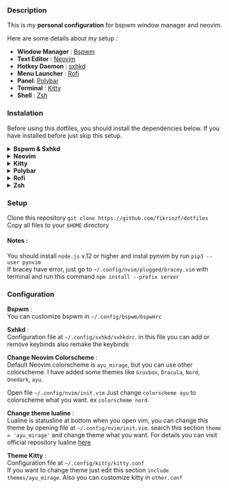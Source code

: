 ### Description
This is my **personal configuration** for bspwm window manager and neovim. 

Here are some details about my setup :
* **Window Manager** : [Bspwm](https://github.com/baskerville/bspwm)
* **Text Editor** : [Neovim](https://github.com/neovim/neovim)
* **Hotkey Daemon** : [sxhkd](https://github.com/baskerville/sxhkd)
* **Menu Launcher** : [Rofi](https://github.com/davatorium/rofi)
* **Panel**: [Polybar](https://github.com/polybar/polybar)
* **Terminal** : [Kitty](https://github.com/kovidgoyal/kitty)
* **Shell** : [Zsh](https://www.zsh.org/)

### Instalation
Before using this dotfiles, you should install the dependencies below. If you have installed before just skip this setup.


[commnet]: # (Window Manager)
<details>
<summary><strong>Bspwm & Sxhkd</strong></summary>

Arch : `sudo pacman -S bspwm sxhkd`\
Debian & Ubuntu : `sudo apt install bspwm sxhkd`
</details>


[commnet]: # (Neovim)
<details>
<summary><strong>Neovim</strong></summary>

**Installation**\
Arch : `sudo pacman -S neovim`\
Debian & Ubuntu : `sudo apt install neovim`

**Plugin Manager**\
In this dotfiles i use [vim-plug](https://github.com/junegunn/vim-plug) to manage all plugin on neovim, you can use other plugin manager such `Pathogen` or `Vundle`
</details>


[commnet]: # (Terminal)
<details>
<summary><strong>Kitty</strong></summary>

Arch : `sudo pacman -S kitty`\
Debian & Ubuntu : `sudo apt install kitty`
</details>


[commnet]: # (Panel)
<details>
<summary><strong>Polybar</strong></summary>

**Installation**\
Arch : \
Polybar not available on arh pacman, so you can install from aur.
```
git clone https://aur.archlinux.org/polybar.git
cd polybar
makepkg -si
```
Debian & Ubuntu : `sudo apt install polybar`
</details>

[commnet]: # (Launcher)
<details>
<summary><strong>Rofi</strong></summary>

**Installation**\
Arch : `sudo pacman -S rofi`\
Debian & Ubuntu : `sudo apt install rofi`
</details>

[commnet]: # (Shell)
<details>
<summary><strong>Zsh</strong></summary>

**Installation**\
Arch : `sudo pacman -S zsh`\
Debian & Ubuntu : `sudo apt install zsh`
</details>

### Setup
Clone this repository `git clone https://github.com/fikrinzf/dotfiles`\
Copy all files to your `$HOME` directory 

#### Notes : 
You should install `node.js` v.12 or higher and instal pynvim by run `pip3 --user pynvim`\
If bracey have error, just go to `~/.config/nvim/plugged/bracey.vim` with terminal and run this command `npm install --prefix server`

### Configuration
**Bspwm** :\
You can customize bspwm in `~/.config/bspwm/bspwmrc`

**Sxhkd** :\
Configuration file at `~/.config/sxhkd/sxhkdrc`. in this file you can add or remove keybinds also remake the keybinds

**Change Neovim Colorscheme** :\
Default Neovim colorscheme is `ayu_mirage`, but you can use other colorscheme. I have added some themes like `Gruvbox`, `Dracula`, `Nord`, `Onedark`, `ayu`. 

Open file `~/.config/nvim/init.vim` Just change `colorscheme ayu` to colorscheme what you want. ex `colorscheme nord`.

**Change theme lualine** :\
Lualine is statusline at bottom when you open vim, you can change this theme by opening file at `~/.config/nvim/init.vim`. search this section `theme = 'ayu_mirage'` and change theme what you want. For details you can visit official repository lualine [here](https://github.com/nvim-lualine/lualine.nvim)

**Theme Kitty** :\
Configuration file at `~/.config/kitty/kitty.conf`\
If you want to change theme just edit this section `include themes/ayu_mirage`. Also you can customize kitty in `other.conf`
